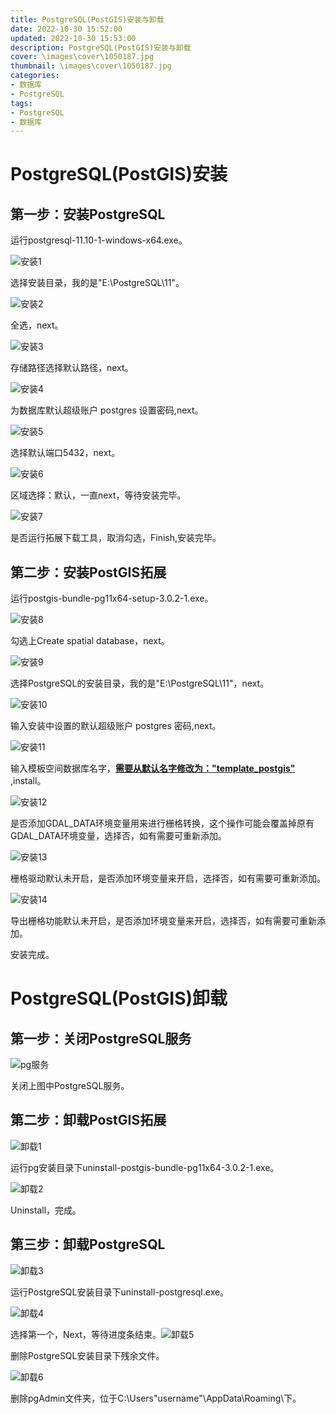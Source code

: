 ```yaml
---
title: PostgreSQL(PostGIS)安装与卸载
date: 2022-10-30 15:52:00
updated: 2022-10-30 15:53:00
description: PostgreSQL(PostGIS)安装与卸载
cover: \images\cover\1050187.jpg
thumbnail: \images\cover\1050187.jpg
categories:
- 数据库
- PostgreSQL
tags:
- PostgreSQL
- 数据库
---
```

# PostgreSQL(PostGIS)安装
## 第一步：安装PostgreSQL

运行postgresql-11.10-1-windows-x64.exe。

![安装1](PostgreSQL(PostGIS)安装与卸载/安装1.PNG)
<!-- more -->

选择安装目录，我的是"E:\PostgreSQL\11"。

![安装2](PostgreSQL(PostGIS)安装与卸载/安装2.PNG)

全选，next。

![安装3](PostgreSQL(PostGIS)安装与卸载/安装3.PNG)

存储路径选择默认路径，next。

![安装4](PostgreSQL(PostGIS)安装与卸载/安装4.PNG)

为数据库默认超级账户 postgres 设置密码,next。

![安装5](PostgreSQL(PostGIS)安装与卸载/安装5.PNG)

选择默认端口5432，next。

![安装6](PostgreSQL(PostGIS)安装与卸载/安装6.PNG)

区域选择：默认，一直next，等待安装完毕。

![安装7](PostgreSQL(PostGIS)安装与卸载/安装7.PNG)

是否运行拓展下载工具，取消勾选，Finish,安装完毕。

## 第二步：安装PostGIS拓展

运行postgis-bundle-pg11x64-setup-3.0.2-1.exe。

![安装8](PostgreSQL(PostGIS)安装与卸载/安装8.PNG)

勾选上Create spatial database，next。

![安装9](PostgreSQL(PostGIS)安装与卸载/安装9.PNG)

选择PostgreSQL的安装目录，我的是"E:\PostgreSQL\11"，next。

![安装10](PostgreSQL(PostGIS)安装与卸载/安装10.PNG)

输入安装中设置的默认超级账户 postgres 密码,next。

![安装11](PostgreSQL(PostGIS)安装与卸载/安装11.PNG)

输入模板空间数据库名字，**<u>需要从默认名字修改为："template_postgis"</u>** ,install。

![安装12](PostgreSQL(PostGIS)安装与卸载/安装12.PNG)

是否添加GDAL_DATA环境变量用来进行栅格转换，这个操作可能会覆盖掉原有GDAL_DATA环境变量，选择否，如有需要可重新添加。

![安装13](PostgreSQL(PostGIS)安装与卸载/安装13.PNG)

栅格驱动默认未开启，是否添加环境变量来开启，选择否，如有需要可重新添加。

![安装14](PostgreSQL(PostGIS)安装与卸载/安装14.PNG)

导出栅格功能默认未开启，是否添加环境变量来开启，选择否，如有需要可重新添加。

安装完成。



# PostgreSQL(PostGIS)卸载

## 第一步：关闭PostgreSQL服务

![pg服务](PostgreSQL(PostGIS)安装与卸载/pg服务.PNG)

关闭上图中PostgreSQL服务。

## 第二步：卸载PostGIS拓展

![卸载1](PostgreSQL(PostGIS)安装与卸载/卸载1.PNG)

运行pg安装目录下uninstall-postgis-bundle-pg11x64-3.0.2-1.exe。

![卸载2](PostgreSQL(PostGIS)安装与卸载/卸载2.PNG)

Uninstall，完成。

## 第三步：卸载PostgreSQL

![卸载3](PostgreSQL(PostGIS)安装与卸载/卸载3.PNG)

运行PostgreSQL安装目录下uninstall-postgresql.exe。

![卸载4](PostgreSQL(PostGIS)安装与卸载/卸载4.PNG)

选择第一个，Next，等待进度条结束。![卸载5](PostgreSQL(PostGIS)安装与卸载/卸载5.PNG)

删除PostgreSQL安装目录下残余文件。

![卸载6](PostgreSQL(PostGIS)安装与卸载/卸载6.PNG)

删除pgAdmin文件夹，位于C:\Users\"username"\AppData\Roaming\下。